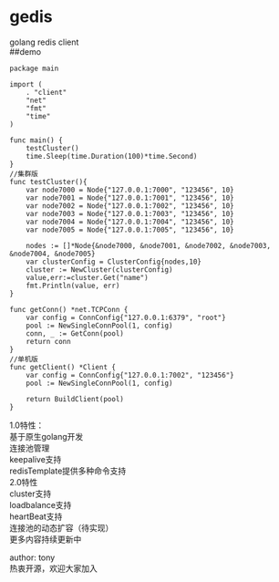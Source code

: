 # gedis
golang redis client  
##demo  
```
package main

import (
	. "client"
	"net"
	"fmt"
	"time"
)

func main() {
	testCluster()
	time.Sleep(time.Duration(100)*time.Second)
}
//集群版
func testCluster(){
	var node7000 = Node{"127.0.0.1:7000", "123456", 10}
	var node7001 = Node{"127.0.0.1:7001", "123456", 10}
	var node7002 = Node{"127.0.0.1:7002", "123456", 10}
	var node7003 = Node{"127.0.0.1:7003", "123456", 10}
	var node7004 = Node{"127.0.0.1:7004", "123456", 10}
	var node7005 = Node{"127.0.0.1:7005", "123456", 10}

	nodes := []*Node{&node7000, &node7001, &node7002, &node7003, &node7004, &node7005}
	var clusterConfig = ClusterConfig{nodes,10}
	cluster := NewCluster(clusterConfig)
	value,err:=cluster.Get("name")
	fmt.Println(value, err)
}

func getConn() *net.TCPConn {
	var config = ConnConfig{"127.0.0.1:6379", "root"}
	pool := NewSingleConnPool(1, config)
	conn, _ := GetConn(pool)
	return conn
}
//单机版
func getClient() *Client {
	var config = ConnConfig{"127.0.0.1:7002", "123456"}
	pool := NewSingleConnPool(1, config)

	return BuildClient(pool)
}
```  

1.0特性：  
基于原生golang开发  
连接池管理  
keepalive支持  
redisTemplate提供多种命令支持  
2.0特性   
cluster支持  
loadbalance支持  
heartBeat支持  
连接池的动态扩容（待实现）  
更多内容持续更新中  

author: tony  
热衷开源，欢迎大家加入
